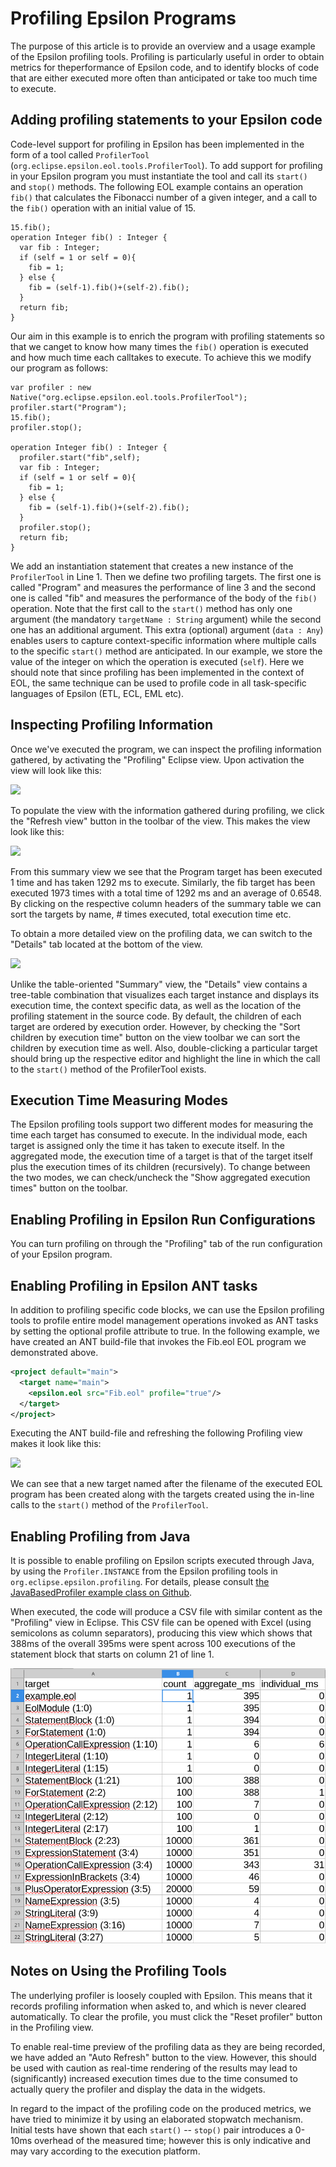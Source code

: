 # Profiling Epsilon Programs 

The purpose of this article is to provide an overview and a usage example of the Epsilon profiling tools. Profiling is particularly useful in order to obtain metrics for theperformance of Epsilon code, and to identify blocks of code that are either executed more often than anticipated or take too much time to execute.

## Adding profiling statements to your Epsilon code

Code-level support for profiling in Epsilon has been implemented in the form of a tool called `ProfilerTool` (`org.eclipse.epsilon.eol.tools.ProfilerTool`). To add support for profiling in your Epsilon program you must instantiate the tool and call its `start()` and `stop()` methods. The following EOL example contains an operation `fib()` that calculates the Fibonacci number of a given integer, and a call to the `fib()` operation with an initial value of 15.

```eol
15.fib();
operation Integer fib() : Integer {
  var fib : Integer;
  if (self = 1 or self = 0){ 
    fib = 1;
  } else {
    fib = (self-1).fib()+(self-2).fib();
  }
  return fib;
}
```

Our aim in this example is to enrich the program with profiling statements so that we canget to know how many times the `fib()` operation is executed and how much time each calltakes to execute. To achieve this we modify our program as follows:

```eol
var profiler : new Native("org.eclipse.epsilon.eol.tools.ProfilerTool");
profiler.start("Program");
15.fib();
profiler.stop();

operation Integer fib() : Integer {
  profiler.start("fib",self);
  var fib : Integer;
  if (self = 1 or self = 0){ 
    fib = 1;
  } else {
    fib = (self-1).fib()+(self-2).fib();
  }
  profiler.stop();
  return fib;
}
```

We add an instantiation statement that creates a new instance of the `ProfilerTool` in Line 1. Then we define two profiling targets. The first one is called "Program" and measures the performance of line 3 and the second one is called "fib" and measures the performance of the body of the `fib()` operation. Note that the first call to the `start()` method has only one argument (the mandatory `targetName : String` argument) while the second one has an additional argument. This extra (optional) argument (`data : Any`) enables users to capture context-specific information where multiple calls to the specific `start()` method are anticipated. In our example, we store the value of the integer on which the operation is executed (`self`). Here we should note that since profiling has been implemented in the context of EOL, the same technique can be used to profile code in all task-specific languages of Epsilon (ETL, ECL, EML etc).

## Inspecting Profiling Information

Once we've executed the program, we can inspect the profiling information gathered, by activating the "Profiling" Eclipse view. Upon activation the view will look like this:

![](profiling-view.png)

To populate the view with the information gathered during profiling, we click the "Refresh view" button in the toolbar of the view. This makes the view look like this:

![](profiling-view-1.png)

From this summary view we see that the Program target has been executed 1 time and has taken 1292 ms to execute. Similarly, the fib target has been executed 1973 times with a total time of 1292 ms and an average of 0.6548. By clicking on the respective column headers of the summary table we can sort the targets by name, \# times executed, total execution time etc.

To obtain a more detailed view on the profiling data, we can switch to the "Details" tab located at the bottom of the view.

![](profiling-view-2.png)

Unlike the table-oriented "Summary" view, the "Details" view contains a tree-table combination that visualizes each target instance and displays its execution time, the context specific data, as well as the location of the profiling statement in the source code. By default, the children of each target are ordered by execution order. However, by checking the "Sort children by execution time" button on the view toolbar we can sort the children by execution time as well. Also, double-clicking a particular target should bring up the respective editor and highlight the line in which the call to the `start()` method of the ProfilerTool exists.

## Execution Time Measuring Modes

The Epsilon profiling tools support two different modes for measuring the time each target has consumed to execute. In the individual mode, each target is assigned only the time it has taken to execute itself. In the aggregated mode, the execution time of a target is that of the target itself plus the execution times of its children (recursively). To change between the two modes, we can check/uncheck the "Show aggregated execution times" button on the toolbar.

## Enabling Profiling in Epsilon Run Configurations

You can turn profiling on through the "Profiling" tab of the run configuration of your Epsilon program.

## Enabling Profiling in Epsilon ANT tasks

In addition to profiling specific code blocks, we can use the Epsilon profiling tools to profile entire model management operations invoked as ANT tasks by setting the optional profile attribute to true. In the following example, we have created an ANT build-file that invokes the Fib.eol EOL program we demonstrated above.

```xml
<project default="main">
  <target name="main">
    <epsilon.eol src="Fib.eol" profile="true"/>
  </target>
</project>
```

Executing the ANT build-file and refreshing the following Profiling view makes it look like this:

![](profiling-view-3.png)

We can see that a new target named after the filename of the executed EOL program has been created along with the targets created using the in-line calls to the `start()` method of the `ProfilerTool`.

## Enabling Profiling from Java

It is possible to enable profiling on Epsilon scripts executed through Java, by using the `Profiler.INSTANCE` from the Epsilon profiling tools in `org.eclipse.epsilon.profiling`. For details, please consult [the JavaBasedProfiler example class on Github](https://github.com/eclipse-epsilon/epsilon/blob/main/examples/org.eclipse.epsilon.examples.profiling.java/src/org/eclipse/epsilon/examples/profiling/java/JavaBasedProfiler.java).

When executed, the code will produce a CSV file with similar content as the "Profiling" view in Eclipse.
This CSV file can be opened with Excel (using semicolons as column separators), producing this view which shows that 388ms of the overall 395ms were spent across 100 executions of the statement block that starts on column 21 of line 1.

![Screenshot of the CSV file generated by the example code](profiling-csv.png)

## Notes on Using the Profiling Tools

The underlying profiler is loosely coupled with Epsilon. This means that it records profiling information when asked to, and which is never cleared automatically. To clear the profile, you must click the "Reset profiler" button in the Profiling view.

To enable real-time preview of the profiling data as they are being recorded, we have added an "Auto Refresh" button to the view. However, this should be used with caution as real-time rendering of the results may lead to (significantly) increased execution times due to the time consumed to actually query the profiler and display the data in the widgets.

In regard to the impact of the profiling code on the produced metrics, we have tried to minimize it by using an elaborated stopwatch mechanism. Initial tests have shown that each `start()` -- `stop()` pair introduces a 0-10ms overhead of the measured time; however this is only indicative and may vary according to the execution platform.
